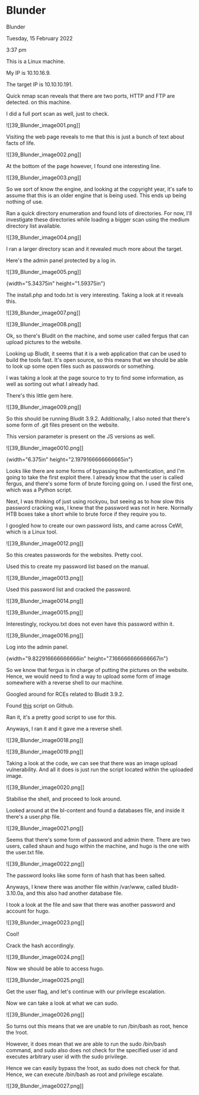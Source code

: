 # Blunder

Blunder

Tuesday, 15 February 2022

3:37 pm

This is a Linux machine.

My IP is 10.10.16.9.

The target IP is 10.10.10.191.

&#x20;

Quick nmap scan reveals that there are two ports, HTTP and FTP are detected. on this machine.

I did a full port scan as well, just to check.

!\[\[39\_Blunder\_image001.png]]

&#x20;

Visiting the web page reveals to me that this is just a bunch of text about facts of life.

!\[\[39\_Blunder\_image002.png]]

At the bottom of the page however, I found one interesting line.

&#x20;

!\[\[39\_Blunder\_image003.png]]

So we sort of know the engine, and looking at the copyright year, it's safe to assume that this is an older engine that is being used. This ends up being nothing of use.

&#x20;

Ran a quick directory enumeration and found lots of directories. For now, I'll investigate these directories while loading a bigger scan using the medium directory list available.

&#x20;

!\[\[39\_Blunder\_image004.png]]

I ran a larger directory scan and it revealed much more about the target.

Here's the admin panel protected by a log in.

!\[\[39\_Blunder\_image005.png]]

{width="5.34375in" height="1.59375in"}

&#x20;

The install.php and todo.txt is very interesting. Taking a look at it reveals this.

&#x20;

!\[\[39\_Blunder\_image007.png]]

&#x20;

!\[\[39\_Blunder\_image008.png]]

Ok, so there's Bludit on the machine, and some user called fergus that can upload pictures to the website.

&#x20;

Looking up Bludit, it seems that it is a web application that can be used to build the tools fast. It's open source, so this means that we should be able to look up some open files such as passwords or something.

&#x20;

I was taking a look at the page source to try to find some information, as well as sorting out what I already had.

There's this little gem here.

!\[\[39\_Blunder\_image009.png]]

&#x20;

So this should be running Bludit 3.9.2. Additionally, I also noted that there's some form of .git files present on the website.

This version parameter is present on the JS versions as well.

!\[\[39\_Blunder\_image0010.png]]

&#x20;

{width="6.375in" height="2.1979166666666665in"}

&#x20;

Looks like there are some forms of bypassing the authentication, and I'm going to take the first exploit there. I already know that the user is called fergus, and there's some form of brute forcing going on. I used the first one, which was a Python script.

&#x20;

Next, I was thinking of just using rockyou, but seeing as to how slow this password cracking was, I knew that the password was not in here. Normally HTB boxes take a short while to brute force if they require you to.

&#x20;

I googled how to create our own password lists, and came across CeWl, which is a Linux tool.

!\[\[39\_Blunder\_image0012.png]]

&#x20;

So this creates passwords for the websites. Pretty cool.

Used this to create my password list based on the manual.

&#x20;

!\[\[39\_Blunder\_image0013.png]]

&#x20;

Used this password list and cracked the password.

&#x20;

!\[\[39\_Blunder\_image0014.png]]

&#x20;

!\[\[39\_Blunder\_image0015.png]]

Interestingly, rockyou.txt does not even have this password within it.

&#x20;

!\[\[39\_Blunder\_image0016.png]]

Log into the admin panel.

{width="9.822916666666666in" height="7.166666666666667in"}

So we know that fergus is in charge of putting the pictures on the website. Hence, we would need to find a way to upload some form of image somewhere with a reverse shell to our machine.

&#x20;

Googled around for RCEs related to Bludit 3.9.2.

&#x20;

Found [this](https://github.com/nthR00t/CVE-2019-16113) script on Github.

Ran it, it's a pretty good script to use for this.

Anyways, I ran it and it gave me a reverse shell.

&#x20;

!\[\[39\_Blunder\_image0018.png]]

&#x20;

!\[\[39\_Blunder\_image0019.png]]

&#x20;

Taking a look at the code, we can see that there was an image upload vulnerability. And all it does is just run the script located within the uploaded image.

&#x20;

!\[\[39\_Blunder\_image0020.png]]

Stabilise the shell, and proceed to look around.

&#x20;

Looked around at the bl-content and found a databases file, and inside it there's a user.php file.

!\[\[39\_Blunder\_image0021.png]]

&#x20;

Seems that there's some form of password and admin there. There are two users, called shaun and hugo within the machine, and hugo is the one with the user.txt file.

!\[\[39\_Blunder\_image0022.png]]

&#x20;

The password looks like some form of hash that has been salted.

Anyways, I knew there was another file within /var/www, called bludit-3.10.0a, and this also had another database file.

I took a look at the file and saw that there was another password and account for hugo.

!\[\[39\_Blunder\_image0023.png]]

Cool!

&#x20;

Crack the hash accordingly.

!\[\[39\_Blunder\_image0024.png]]

Now we should be able to access hugo.

&#x20;

!\[\[39\_Blunder\_image0025.png]]

Get the user flag, and let's continue with our privilege escalation.

&#x20;

Now we can take a look at what we can sudo.

&#x20;

!\[\[39\_Blunder\_image0026.png]]

&#x20;

So turns out this means that we are unable to run /bin/bash as root, hence the !root.

However, it does mean that we are able to run the sudo /bin/bash command, and sudo also does not check for the specified user id and executes arbitrary user id with the sudo privilege.

&#x20;

Hence we can easily bypass the !root, as sudo does not check for that. Hence, we can execute /bin/bash as root and privilege escalate.

&#x20;

!\[\[39\_Blunder\_image0027.png]]
